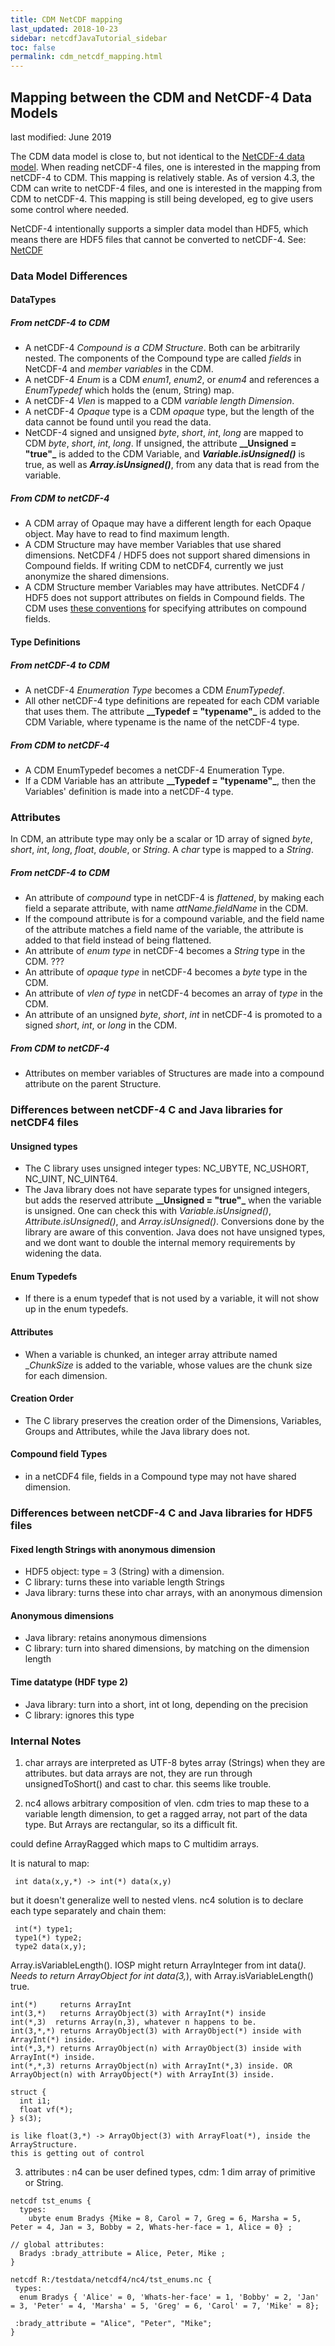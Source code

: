 ```yaml
---
title: CDM NetCDF mapping
last_updated: 2018-10-23
sidebar: netcdfJavaTutorial_sidebar
toc: false
permalink: cdm_netcdf_mapping.html
---
```


## Mapping between the CDM and NetCDF-4 Data Models

last modified: June 2019

The CDM data model is close to, but not identical to the <a href="http://www.unidata.ucar.edu/software/netcdf/workshops/2008/netcdf4/Nc4DataModel.html"> NetCDF-4 data model</a>. When reading netCDF-4 files, one is interested in the mapping from netCDF-4 to CDM. This mapping is relatively stable. As of version 4.3, the CDM can write to netCDF-4 files, and one is interested in the mapping from CDM to netCDF-4. This mapping is still being developed, eg to give users some control where needed.

NetCDF-4 intentionally supports a simpler data model than HDF5, which means there are HDF5 files that cannot be converted to netCDF-4. See: <a href="http://www.unidata.ucar.edu/software/netcdf/docs/faq.html#fv15"> NetCDF</a>

### Data Model Differences

#### DataTypes

##### From netCDF-4 to CDM

* A netCDF-4 _Compound is a CDM Structure_. Both can be arbitrarily nested. The components of the Compound type are called _fields_ in NetCDF-4 and _member variables_ in the CDM.
* A netCDF-4 _Enum_ is a CDM _enum1_, _enum2_, or _enum4_ and references a _EnumTypedef_ which holds the (enum, String) map.
* A netCDF-4 _Vlen_ is mapped to a CDM _variable length Dimension_.
* A netCDF-4 _Opaque_ type is a CDM _opaque_ type, but the length of the data cannot be found until you read the data.
* NetCDF-4 signed and unsigned _byte_, _short_, _int_, _long_ are mapped to CDM _byte_, _short_, _int_, _long_. If unsigned, the attribute <b>__Unsigned = "true"_</b> is added to the CDM Variable, and <b>_Variable.isUnsigned()_</b> is true, as well as <b>_Array.isUnsigned()_</b>, from any data that is read from the variable.

##### From CDM to netCDF-4

* A CDM array of Opaque may have a different length for each Opaque object. May have to read to find maximum length.
* A CDM Structure may have member Variables that use shared dimensions. NetCDF4 / HDF5 does not support shared dimensions in Compound fields. If writing CDM to netCDF4, currently we just anonymize the shared dimensions.
* A CDM Structure member Variables may have attributes. NetCDF4 / HDF5 does not support attributes on fields in Compound fields. The CDM uses [these conventions](netcdf_compound_attrs.html) for specifying attributes on compound fields.

#### Type Definitions

##### From netCDF-4 to CDM

* A netCDF-4 _Enumeration Type_ becomes a CDM _EnumTypedef_.
* All other netCDF-4 type definitions are repeated for each CDM variable that uses them. The attribute <b>__Typedef = "typename"_</b> is added to the CDM Variable, where typename is the name of the netCDF-4 type.

##### From CDM to netCDF-4

* A CDM EnumTypedef becomes a netCDF-4 Enumeration Type.
* If a CDM Variable has an attribute <b>__Typedef = "typename"_</b>, then the Variables' definition is made into a netCDF-4 type.

### Attributes

In CDM, an attribute type may only be a scalar or 1D array of signed _byte_, _short_, _int_, _long_, _float_, _double_, or _String_. A _char_ type is mapped to a _String_.

##### From netCDF-4 to CDM

* An attribute of _compound_ type in netCDF-4 is _flattened_, by making each field a separate attribute, with name _attName.fieldName_ in the CDM.
* If the compound attribute is for a compound variable, and the field name of the attribute matches a field name of the variable, the attribute is added to that field instead of being flattened.
* An attribute of _enum type_ in netCDF-4 becomes a _String_ type in the CDM. ???
* An attribute of _opaque type_ in netCDF-4 becomes a _byte_ type in the CDM.
* An attribute of _vlen of type_ in netCDF-4 becomes an array of _type_ in the CDM.
* An attribute of an unsigned _byte_, _short_, _int_ in netCDF-4 is promoted to a signed _short_, _int_, or _long_ in the CDM.

##### From CDM to netCDF-4

* Attributes on member variables of Structures are made into a compound attribute on the parent Structure.

### Differences between netCDF-4 C and Java libraries for netCDF4 files

#### Unsigned types

* The C library uses unsigned integer types: NC_UBYTE, NC_USHORT, NC_UINT, NC_UINT64.
* The Java library does not have separate types for unsigned integers, but adds the reserved attribute <b>__Unsigned = "true"_</b> when the variable is unsigned. One can check this with _Variable.isUnsigned()_, _Attribute.isUnsigned()_, and _Array.isUnsigned()_. Conversions done by the library are aware of this convention. Java does not have unsigned types, and we dont want to double the internal memory requirements by widening the data.

#### Enum Typedefs

* If there is a enum typedef that is not used by a variable, it will not show up in the enum typedefs.

#### Attributes

* When a variable is chunked, an integer array attribute named __ChunkSize_ is added to the variable, whose values are the chunk size for each dimension.

#### Creation Order

* The C library preserves the creation order of the Dimensions, Variables, Groups and Attributes, while the Java library does not.

#### Compound field Types

* in a netCDF4 file, fields in a Compound type may not have shared dimension.

### Differences between netCDF-4 C and Java libraries for HDF5 files

#### Fixed length Strings with anonymous dimension

* HDF5 object: type = 3 (String) with a dimension.
* C library: turns these into variable length Strings
* Java library: turns these into char arrays, with an anonymous dimension

#### Anonymous dimensions

* Java library: retains anonymous dimensions
* C library: turn into shared dimensions, by matching on the dimension length

#### Time datatype (HDF type 2)

* Java library: turn into a short, int ot long, depending on the precision
* C library: ignores this type
 

### Internal Notes

1) char arrays are interpreted as UTF-8 bytes array (Strings) when they are attributes. but data arrays are not, they are run through unsignedToShort() and cast to char. this seems like trouble.

2) nc4 allows arbitrary composition of vlen. cdm tries to map these to a variable length dimension, to get a ragged array, not part of the data type. But Arrays are rectangular, so its a difficult fit.

could define ArrayRagged which maps to C multidim arrays.

It is natural to map:

~~~
 int data(x,y,*) -> int(*) data(x,y)
~~~

but it doesn't generalize well to nested vlens. nc4 solution is to declare each type separately and chain them:

~~~
 int(*) type1;
 type1(*) type2;
 type2 data(x,y);
~~~

Array.isVariableLength(). IOSP might return ArrayInteger from int data(*). Needs to return ArrayObject for int data(3,*), with Array.isVariableLength() true.

~~~
int(*)     returns ArrayInt
int(3,*)   returns ArrayObject(3) with ArrayInt(*) inside
int(*,3)  returns Array(n,3), whatever n happens to be.
int(3,*,*) returns ArrayObject(3) with ArrayObject(*) inside with ArrayInt(*) inside.
int(*,3,*) returns ArrayObject(n) with ArrayObject(3) inside with ArrayInt(*) inside.
int(*,*,3) returns ArrayObject(n) with ArrayInt(*,3) inside. OR  ArrayObject(n) with ArrayObject(*) with ArrayInt(3) inside.

struct {
  int i1;
  float vf(*);
} s(3);

is like float(3,*) -> ArrayObject(3) with ArrayFloat(*), inside the ArrayStructure.
this is getting out of control
~~~

3) attributes : n4 can be user defined types, cdm: 1 dim array of primitive or String.

~~~
netcdf tst_enums {
  types:
    ubyte enum Bradys {Mike = 8, Carol = 7, Greg = 6, Marsha = 5, Peter = 4, Jan = 3, Bobby = 2, Whats-her-face = 1, Alice = 0} ;

// global attributes:
  Bradys :brady_attribute = Alice, Peter, Mike ;
}

netcdf R:/testdata/netcdf4/nc4/tst_enums.nc {
 types:
  enum Bradys { 'Alice' = 0, 'Whats-her-face' = 1, 'Bobby' = 2, 'Jan' = 3, 'Peter' = 4, 'Marsha' = 5, 'Greg' = 6, 'Carol' = 7, 'Mike' = 8};

 :brady_attribute = "Alice", "Peter", "Mike";
}
~~~

